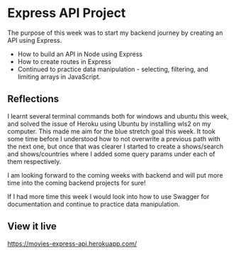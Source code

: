 # Express API Project
The purpose of this week was to start my backend journey by creating an API using Express.

- How to build an API in Node using Express
- How to create routes in Express
- Continued to practice data manipulation - selecting, filtering, and limiting arrays in JavaScript. 

## Reflections
I learnt several terminal commands both for windows and ubuntu this week, and solved the issue of Heroku using Ubuntu by installing wls2 on my computer. This made me aim for the blue stretch goal this week. It took some time before I understood how to not overwrite a previous path with the next one, but once that was clearer I started to create a shows/search and shows/countries where I added some query params under each of them respectively.

I am looking forward to the coming weeks with backend and will put more time into the coming backend projects for sure!

If I had more time this week I would look into how to use Swagger for documentation and continue to practice data manipulation. 

## View it live
https://movies-express-api.herokuapp.com/


